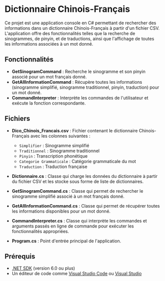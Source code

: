 # Dictionnaire Chinois-Français

Ce projet est une application console en C# permettant de rechercher des informations dans un dictionnaire Chinois-Français à partir d'un fichier CSV. L'application offre des fonctionnalités telles que la recherche de sinogrammes, de pinyin, et de traductions, ainsi que l'affichage de toutes les informations associées à un mot donné.

## Fonctionnalités

- **GetSinogramCommand** : Recherche le sinogramme et son pinyin associé pour un mot français donné.
- **GetAllInformationCommand** : Récupère toutes les informations (sinogramme simplifié, sinogramme traditionnel, pinyin, traduction) pour un mot donné.
- **CommandInterpreter** : Interprète les commandes de l'utilisateur et exécute la fonction correspondante.

## Fichiers

- **Dico_Chinois_Francais.csv** : Fichier contenant le dictionnaire Chinois-Français avec les colonnes suivantes :
  - `Simplifier` : Sinogramme simplifié
  - `Traditionnel` : Sinogramme traditionnel
  - `Pinyin` : Transcription phonétique
  - `Categorie Grammaticale` : Catégorie grammaticale du mot
  - `Traduction` : Traduction française

- **Dictionnaire.cs** : Classe qui charge les données du dictionnaire à partir du fichier CSV et les stocke sous forme de liste de dictionnaires.
- **GetSinogramCommand.cs** : Classe qui permet de rechercher le sinogramme simplifié associé à un mot français donné.
- **GetAllInformationCommand.cs** : Classe qui permet de récupérer toutes les informations disponibles pour un mot donné.
- **CommandInterpreter.cs** : Classe qui interprète les commandes et arguments passés en ligne de commande pour exécuter les fonctionnalités appropriées.
- **Program.cs** : Point d'entrée principal de l'application.

## Prérequis

- [.NET SDK](https://dotnet.microsoft.com/download) (version 6.0 ou plus)
- Un éditeur de code comme [Visual Studio Code](https://code.visualstudio.com/) ou [Visual Studio](https://visualstudio.microsoft.com/)
